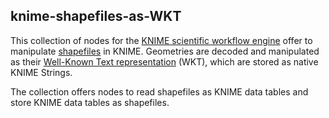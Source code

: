 ## knime-shapefiles-as-WKT

This collection of nodes for the [KNIME scientific workflow engine](https://en.wikipedia.org/wiki/KNIME)
offer to manipulate [shapefiles](https://en.wikipedia.org/wiki/Shapefile) in KNIME. 
Geometries are decoded and manipulated as their [Well-Known Text representation](https://en.wikipedia.org/wiki/Well-known_text_representation_of_geometry) (WKT), which are stored as native KNIME Strings. 

The collection offers nodes to read shapefiles as KNIME data tables and store KNIME data tables as shapefiles.


